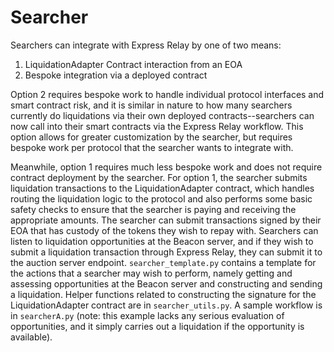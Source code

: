 # Searcher

Searchers can integrate with Express Relay by one of two means:

1. LiquidationAdapter Contract interaction from an EOA
2. Bespoke integration via a deployed contract

Option 2 requires bespoke work to handle individual protocol interfaces and smart contract risk, and it is similar in nature to how many searchers currently do liquidations via their own deployed contracts--searchers can now call into their smart contracts via the Express Relay workflow. This option allows for greater customization by the searcher, but requires bespoke work per protocol that the searcher wants to integrate with.

Meanwhile, option 1 requires much less bespoke work and does not require contract deployment by the searcher. For option 1, the searcher submits liquidation transactions to the LiquidationAdapter contract, which handles routing the liquidation logic to the protocol and also performs some basic safety checks to ensure that the searcher is paying and receiving the appropriate amounts. The searcher can submit transactions signed by their EOA that has custody of the tokens they wish to repay with. Searchers can listen to liquidation opportunities at the Beacon server, and if they wish to submit a liquidation transaction through Express Relay, they can submit it to the auction server endpoint. `searcher_template.py` contains a template for the actions that a searcher may wish to perform, namely getting and assessing opportunities at the Beacon server and constructing and sending a liquidation. Helper functions related to constructing the signature for the LiquidationAdapter contract are in `searcher_utils.py`. A sample workflow is in `searcherA.py` (note: this example lacks any serious evaluation of opportunities, and it simply carries out a liquidation if the opportunity is available).
